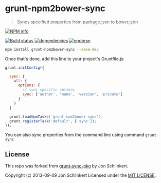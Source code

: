 # grunt-npm2bower-sync

> Syncs specified properties from package.json to bower.json

[![NPM info][nodei.co]][npm-url]

[![Build status][ci-image]][ci-url]
[![dependencies][dependencies-image]][dependencies-url]
[![endorse][endorse-image]][endorse-url]

```bash
npm install grunt-npm2bower-sync --save-dev
```

Once that's done, add this line to your project's Gruntfile.js:

```js
grunt.initConfig({

  sync: {
    all: {
      options: {
        // sync specific options
        sync: ['author', 'name', 'version', 'private']
      }
    }
  }

  grunt.loadNpmTasks('grunt-npm2bower-sync');
  grunt.registerTask('default', ['sync']);
});
```
You can also sync properties from the command line using command `grunt sync`


## License

This repo was forked from [grunt-sync-pkg](https://github.com/jonschlinkert/grunt-sync-pkg) by Jon Schlinkert.

Copyright (c) 2013-09-09 Jon Schlinkert
Licensed under the [MIT LICENSE](LICENSE-MIT).

[ci-image]: https://travis-ci.org/bahmutov/grunt-npm2bower-sync.png?branch=master
[ci-url]: https://travis-ci.org/bahmutov/grunt-npm2bower-sync
[nodei.co]: https://nodei.co/npm/grunt-npm2bower-sync.png?downloads=true
[npm-url]: https://npmjs.org/package/grunt-npm2bower-sync
[dependencies-image]: https://david-dm.org/bahmutov/grunt-npm2bower-sync.png
[dependencies-url]: https://david-dm.org/bahmutov/grunt-npm2bower-sync
[endorse-image]: https://api.coderwall.com/bahmutov/endorsecount.png
[endorse-url]: https://coderwall.com/bahmutov
